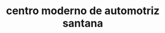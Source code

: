 ---
title: "centro moderno de automotriz santana"
url: /puerto-la-cruz/centro-moderno-de-automotriz-santana/
shop: reparación de automóviles
---